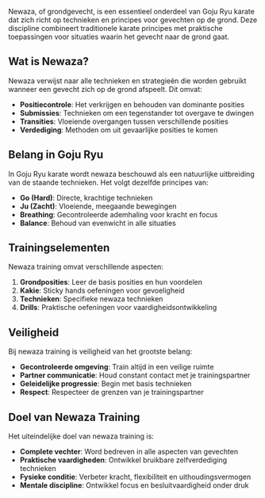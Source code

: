 Newaza, of grondgevecht, is een essentieel onderdeel van Goju Ryu karate dat zich richt op technieken en principes voor gevechten op de grond. Deze discipline combineert traditionele karate principes met praktische toepassingen voor situaties waarin het gevecht naar de grond gaat.

## Wat is Newaza?

Newaza verwijst naar alle technieken en strategieën die worden gebruikt wanneer een gevecht zich op de grond afspeelt. Dit omvat:

- **Positiecontrole**: Het verkrijgen en behouden van dominante posities
- **Submissies**: Technieken om een tegenstander tot overgave te dwingen
- **Transities**: Vloeiende overgangen tussen verschillende posities
- **Verdediging**: Methoden om uit gevaarlijke posities te komen

## Belang in Goju Ryu

In Goju Ryu karate wordt newaza beschouwd als een natuurlijke uitbreiding van de staande technieken. Het volgt dezelfde principes van:

- **Go (Hard)**: Directe, krachtige technieken
- **Ju (Zacht)**: Vloeiende, meegaande bewegingen
- **Breathing**: Gecontroleerde ademhaling voor kracht en focus
- **Balance**: Behoud van evenwicht in alle situaties

## Trainingselementen

Newaza training omvat verschillende aspecten:

1. **Grondposities**: Leer de basis posities en hun voordelen
2. **Kakie**: Sticky hands oefeningen voor gevoeligheid
3. **Technieken**: Specifieke newaza technieken
4. **Drills**: Praktische oefeningen voor vaardigheidsontwikkeling

## Veiligheid

Bij newaza training is veiligheid van het grootste belang:

- **Gecontroleerde omgeving**: Train altijd in een veilige ruimte
- **Partner communicatie**: Houd constant contact met je trainingspartner
- **Geleidelijke progressie**: Begin met basis technieken
- **Respect**: Respecteer de grenzen van je trainingspartner

## Doel van Newaza Training

Het uiteindelijke doel van newaza training is:

- **Complete vechter**: Word bedreven in alle aspecten van gevechten
- **Praktische vaardigheden**: Ontwikkel bruikbare zelfverdediging technieken
- **Fysieke conditie**: Verbeter kracht, flexibiliteit en uithoudingsvermogen
- **Mentale discipline**: Ontwikkel focus en besluitvaardigheid onder druk 